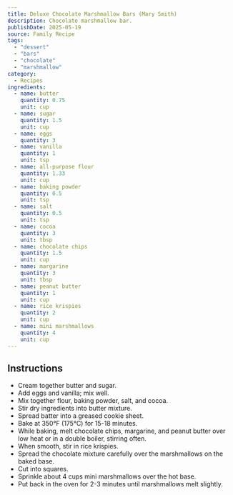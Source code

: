 ```yaml
---
title: Deluxe Chocolate Marshmallow Bars (Mary Smith)
description: Chocolate marshmallow bar.
publishDate: 2025-05-19
source: Family Recipe
tags:
  - "dessert"
  - "bars"
  - "chocolate"
  - "marshmallow"
category:
  - Recipes
ingredients:
  - name: butter
    quantity: 0.75
    unit: cup
  - name: sugar
    quantity: 1.5
    unit: cup
  - name: eggs
    quantity: 3
  - name: vanilla
    quantity: 1
    unit: tsp
  - name: all-purpose flour
    quantity: 1.33
    unit: cup
  - name: baking powder
    quantity: 0.5
    unit: tsp
  - name: salt
    quantity: 0.5
    unit: tsp
  - name: cocoa
    quantity: 3
    unit: tbsp
  - name: chocolate chips
    quantity: 1.5
    unit: cup
  - name: margarine
    quantity: 3
    unit: tbsp
  - name: peanut butter
    quantity: 1
    unit: cup
  - name: rice krispies
    quantity: 2
    unit: cup
  - name: mini marshmallows
    quantity: 4
    unit: cup
---
```


## Instructions

- Cream together butter and sugar.
- Add eggs and vanilla; mix well.
- Mix together flour, baking powder, salt, and cocoa.
- Stir dry ingredients into butter mixture.
- Spread batter into a greased cookie sheet.
- Bake at 350°F (175°C) for 15-18 minutes.
- While baking, melt chocolate chips, margarine, and peanut butter over low heat or in a double boiler, stirring often.
- When smooth, stir in rice krispies.
- Spread the chocolate mixture carefully over the marshmallows on the baked base.
- Cut into squares.
- Sprinkle about 4 cups mini marshmallows over the hot base.
- Put back in the oven for 2-3 minutes until marshmallows melt slightly.
